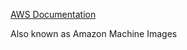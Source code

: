 [AWS Documentation](https://docs.aws.amazon.com/AWSEC2/latest/UserGuide/AMIs.html)

Also known as Amazon Machine Images
